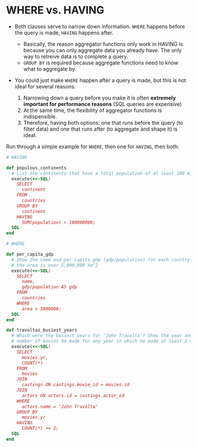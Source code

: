 # WHERE vs. HAVING

* Both clauses serve to narrow down information. `WHERE` happens before the query is made, `HAVING` happens after.
    * Basically, the reason aggregator functions only work in HAVING is because you can only aggregate data you already have. The only way to retreive data is to complete a query. 
    * `GROUP BY` is required because aggregate functions need to know what to aggregate by.

* You could just make `WHERE` happen after a query is made, but this is not ideal for several reasons:
    1. Narrowing down a query before you make it is often **extremely important for performance reasons** (SQL queries are expensive)
    2. At the same time, the flexibility of aggregator functions is indispensible.
    3. Therefore, having both options: one that runs before the query (to filter data) and one that runs after (to aggregate and shape it) is ideal.

Run through a simple example for `WHERE`, then one for `HAVING`, then both:

```rb
# HAVING

def populous_continents
  # List the continents that have a total population of at least 100 million.
  execute(<<-SQL)
    SELECT
      continent
    FROM
      countries
    GROUP BY
      continent
    HAVING
      SUM(population) > 100000000;
  SQL
end

# WHERE

def per_capita_gdp
  # Show the name and per capita gdp (gdp/population) for each country where
  # the area is over 5,000,000 km^2
  execute(<<-SQL)
    SELECT
      name,
      gdp/population AS gdp
    FROM
      countries
    WHERE
      area > 5000000;
  SQL
end
```

```rb
def travoltas_busiest_years
  # Which were the busiest years for 'John Travolta'? Show the year and the
  # number of movies he made for any year in which he made at least 2 movies.
  execute(<<-SQL)
    SELECT
      movies.yr,
      COUNT(*)
    FROM
      movies
    JOIN
      castings ON castings.movie_id = movies.id
    JOIN
      actors ON actors.id = castings.actor_id
    WHERE
      actors.name = 'John Travolta'
    GROUP BY
      movies.yr
    HAVING
      COUNT(*) >= 2;
  SQL
end
```
